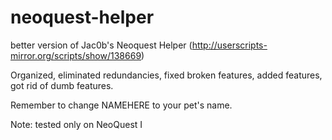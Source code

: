 # neoquest-helper
better version of Jac0b's Neoquest Helper (http://userscripts-mirror.org/scripts/show/138669)

Organized, eliminated redundancies, fixed broken features, added features, got rid of dumb features. 

Remember to change NAMEHERE to your pet's name.

Note: tested only on NeoQuest I
